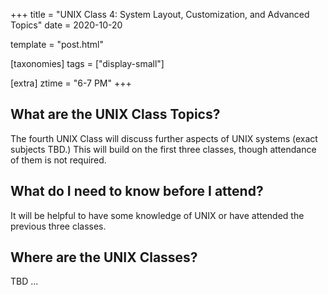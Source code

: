 +++
title = "UNIX Class 4: System Layout, Customization, and Advanced Topics"
date = 2020-10-20

template = "post.html"

[taxonomies]
tags = ["display-small"]

[extra]
ztime = "6-7 PM"
+++

<!-- more -->

## What are the UNIX Class Topics?

The fourth UNIX Class will discuss further aspects of UNIX systems (exact subjects TBD.) This will build on the first three classes, though attendance of them is not required.

## What do I need to know before I attend?

It will be helpful to have some knowledge of UNIX or have attended the previous three classes.

## Where are the UNIX Classes?
TBD ...

